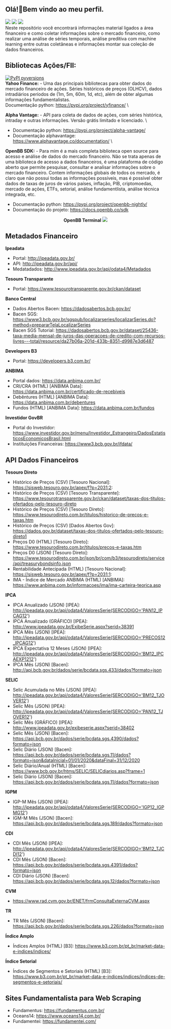 ## Olá!👋Bem vindo ao meu perfil.

<div>
<a href = "mailto:edsonhenriques@gmail.com"><img src="https://img.shields.io/badge/-Gmail-%23333?style=for-the-badge&logo=gmail&logoColor=white" target="_blank"></a>
<a href="https://www.linkedin.com/in/edsonhenriquesantos" target="_blank"><img src="https://img.shields.io/badge/-LinkedIn-%230077B5?style=for-the-badge&logo=linkedin&logoColor=white" target="_blank"></a>
  <img src= "https://img.shields.io/badge/Python-FFD43B?style=for-the-badge&logo=python&logoColor=blue"/>
</div>
Neste repositório você encontrará informações material ligados a área financeiro e como coletar informações sobre o mercado financeiro, como realizar uma análise de séries temporais, análise preditiva com machine learning entre outras coletâneas e informações montar sua coleção de dados financeiros.


## Bibliotecas Ações/FII:
[![PyPI pyversions](https://img.shields.io/pypi/pyversions/ansicolortags.svg)](https://pypi.python.org/pypi/ansicolortags/)
\
**Yahoo Finance:** - Uma das principais bibliotecas para obter dados do mercado financeiro de ações. Séries históricos de preços (OLHCV), dados intradiários períodos de (1m, 5m, 60m, 1d, etc), além de obter algumas informações fundamentalistas.
\
Documentação python: https://pypi.org/project/yfinance/
\

**Alpha Vantage:** - API para coleta de dados de ações, com séries histórica, intraday e outras informações. Versão grátis limitado e licenciado. 
\
- Documentação python: https://pypi.org/project/alpha-vantage/
- Documentação alphavantage: https://www.alphavantage.co/documentation/
\

**OpenBB SDK:** - Para mim é a mais completa biblioteca open source para acesso e análise de dados do mercado financeiro. Não se trata apenas de uma biblioteca de acesso a dados financeiros, é uma plataforma de código aberto que permite pesquisar, consultar e analisar informações sobre o mercado financeiro. Contem informações globais de todos os mercado, é claro que não possui todas as informações possíveis, mas é possível obter dados de taxas de juros de vários países, inflação, PIB, criptomoedas, mercado de ações, ETFs, setorial, análise fundamentlista, análise técnica integrada, etc.

- Documentação python: https://pypi.org/project/openbb-nightly/
- Documentação do projeto: https://docs.openbb.co/sdk


<div align ="Center">
  <b>  OpenBB Terminal </b>
 <img src= "https://github.com/OpenBB-finance/OpenBBTerminal/raw/develop/images/openbb_terminal_illustration.gif" ></img>
</div>


## Metadados Financeiro
**Ipeadata**
- Portal: http://ipeadata.gov.br/
- API: http://ipeadata.gov.br/api/
- Medatadados: http://www.ipeadata.gov.br/api/odata4/Metadados

**Tesouro Transparante**
- Portal: https://www.tesourotransparente.gov.br/ckan/dataset

**Banco Central**
- Dados Abertos Bacen: https://dadosabertos.bcb.gov.br/
- Bacen SGS: https://www3.bcb.gov.br/sgspub/localizarseries/localizarSeries.do?method=prepararTelaLocalizarSeries
- Bacen SGS Tutorial: https://dadosabertos.bcb.gov.br/dataset/25436-taxa-media-mensal-de-juros-das-operacoes-de-credito-com-recursos-livres---total/resource/da27b06a-201d-433b-8351-d9987e3d6487

**Developers B3**
- Portal: https://developers.b3.com.br/

**ANBIMA**
- Portal dados: https://data.anbima.com.br/
- CRI/CRA (HTML) [ANBIMA Data]: https://data.anbima.com.br/certificado-de-recebiveis
- Debêntures (HTML) [ANBIMA Data]: https://data.anbima.com.br/debentures
- Fundos (HTML) [ANBIMA Data]: https://data.anbima.com.br/fundos

**Investidor GovBR**
- Portal do Investidor: https://www.investidor.gov.br/menu/Investidor_Estrangeiro/DadosEstatisticosEconomicosBrasil.html
- Instituições Financeiras: https://www3.bcb.gov.br/ifdata/


## API Dados Financeiros
**Tesouro Direto**
- Histórico de Preços (CSV) [Tesouro Nacional]: https://sisweb.tesouro.gov.br/apex/f?p=2031:2:
- Histórico de Preços (CSV) [Tesouro Transparente]: https://www.tesourotransparente.gov.br/ckan/dataset/taxas-dos-titulos-ofertados-pelo-tesouro-direto
- Histórico de Preços (CSV) [Tesouro Direto]: https://www.tesourodireto.com.br/titulos/historico-de-precos-e-taxas.htm
- Histórico de Preços (CSV) [Dados Abertos Gov]: https://dados.gov.br/dataset/taxas-dos-titulos-ofertados-pelo-tesouro-direto1
- Preços D0 (HTML) [Tesouro Direto]: https://www.tesourodireto.com.br/titulos/precos-e-taxas.htm
- Preços D0 (JSON) [Tesouro Direto]: https://www.tesourodireto.com.br/json/br/com/b3/tesourodireto/service/api/treasurybondsinfo.json
- Rentabilidade Antecipada (HTML) [Tesouro Nacional]: https://sisweb.tesouro.gov.br/apex/f?p=2031:1:
- IMA - Índice de Mercado ANBIMA (HTML) [ANBIMA]: https://www.anbima.com.br/informacoes/ima/ima-carteira-teorica.asp

**IPCA**
- IPCA Anualizado (JSON) [IPEA]: http://ipeadata.gov.br/api/odata4/ValoresSerie(SERCODIGO='PAN12_IPCAG12')
- IPCA Anualizado (GRÁFICO) [IPEA]: http://www.ipeadata.gov.br/ExibeSerie.aspx?serid=38391
- IPCA Mês (JSON) [IPEA]: http://ipeadata.gov.br/api/odata4/ValoresSerie(SERCODIGO='PRECOS12_IPCAG12')
- IPCA Expectativa 12 Meses (JSON) [IPEA]: http://ipeadata.gov.br/api/odata4/ValoresSerie(SERCODIGO='BM12_IPCAEXP1212')
- IPCA Mês (JSON) [Bacen]: http://api.bcb.gov.br/dados/serie/bcdata.sgs.433/dados?formato=json

**SELIC**
- Selic Acumulada no Mês (JSON) [IPEA]: http://ipeadata.gov.br/api/odata4/ValoresSerie(SERCODIGO='BM12_TJOVER12')
- Selic Mês (JSON) [IPEA]: http://ipeadata.gov.br/api/odata4/ValoresSerie(SERCODIGO='PAN12_TJOVER12')
- Selic Mês (GRÁFICO) [IPEA]: http://www.ipeadata.gov.br/exibeserie.aspx?serid=38402
- Selic Mês (JSON) [Bacen]: https://api.bcb.gov.br/dados/serie/bcdata.sgs.4390/dados?formato=json
- Selic Diário (JSON) [Bacen]: https://api.bcb.gov.br/dados/serie/bcdata.sgs.11/dados?formato=json&dataInicial=01/01/2020&dataFinal=31/12/2020
- Selic Diário/Anual (HTML) [Bacen]: https://www.bcb.gov.br/htms/SELIC/SELICdiarios.asp?frame=1
- Selic Diário (JSON) [Bacen]: https://api.bcb.gov.br/dados/serie/bcdata.sgs.11/dados?formato=json

**IGPM**
- IGP-M Mês (JSON) [IPEA]: http://ipeadata.gov.br/api/odata4/ValoresSerie(SERCODIGO='IGP12_IGPMG12')
- IGM-M Mês (JSON) [Bacen]: https://api.bcb.gov.br/dados/serie/bcdata.sgs.189/dados?formato=json

**CDI**
- CDI Mês (JSON) [IPEA]: http://ipeadata.gov.br/api/odata4/ValoresSerie(SERCODIGO='BM12_TJCDI12')
- CDI Mês (JSON) [Bacen]: https://api.bcb.gov.br/dados/serie/bcdata.sgs.4391/dados?formato=json
- CDI Diário (JSON) [Bacen]: https://api.bcb.gov.br/dados/serie/bcdata.sgs.12/dados?formato=json

**CVM**
- https://www.rad.cvm.gov.br/ENET/frmConsultaExternaCVM.aspx

**TR**
- TR Mês (JSON) [Bacen]: https://api.bcb.gov.br/dados/serie/bcdata.sgs.226/dados?formato=json

**Índice Amplo**
- Índices Amplos (HTML) [B3]: https://www.b3.com.br/pt_br/market-data-e-indices/indices/

**Índice Setorial**
- Índices de Segmentos e Setoriais (HTML) [B3]: https://www.b3.com.br/pt_br/market-data-e-indices/indices/indices-de-segmentos-e-setoriais/


## Sites Fundamentalista para Web Scraping

- Fundamentus: https://fundamentus.com.br/
- Oceans14: https://www.oceans14.com.br/
- Fundamentei: https://fundamentei.com/


